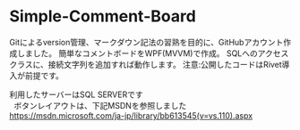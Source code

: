 # Simple-Comment-Board
Gitによるversion管理、マークダウン記法の習熟を目的に、GitHubアカウント作成しました。
簡単なコメントボードをWPF(MVVM)で作成。
SQLへのアクセスクラスに、接続文字列を追加すれば動作します。
注意:公開したコードはRivet導入が前提です。  
  
利用したサーバーはSQL SERVERです  
  
ボタンレイアウトは、下記MSDNを参照しました  
https://msdn.microsoft.com/ja-jp/library/bb613545(v=vs.110).aspx
